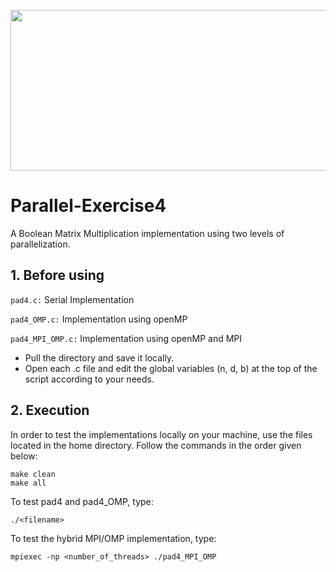 <p align="center">
  <img width="600" height="257" src="https://i.imgur.com/7LkJXSC.png">
</p>

# Parallel-Exercise4

A Boolean Matrix Multiplication implementation using two levels of parallelization.

## **1. Before using**
`pad4.c:` Serial Implementation

`pad4_OMP.c:` Implementation using openMP

`pad4_MPI_OMP.c:` Implementation using openMP and MPI

* Pull the directory and save it locally.
* Open each .c file and edit the global variables (n, d, b) at the top of the script according to your needs.


## **2. Execution**

In order to test the implementations locally on your machine, use the files located in the home directory. Follow the commands in the order given below:

```
make clean
make all
```

To test pad4 and pad4_OMP, type:
```
./<filename>
```

To test the hybrid MPI/OMP implementation, type:
```
mpiexec -np <number_of_threads> ./pad4_MPI_OMP
```
